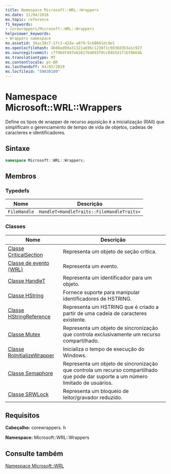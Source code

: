 ```yaml
---
title: Namespace Microsoft::WRL::Wrappers
ms.date: 11/04/2016
ms.topic: reference
f1_keywords:
- corewrappers/Microsoft::WRL::Wrappers
helpviewer_keywords:
- Wrappers namespace
ms.assetid: 36ac38c7-1fc3-42da-a879-5c68661dc9e1
ms.openlocfilehash: 4b88ad0da31321a696c1238f1c9838d3b3a1c927
ms.sourcegitcommit: c7f90df497e6261764893f9cc04b5d1f1bf0b64b
ms.translationtype: MT
ms.contentlocale: pt-BR
ms.lasthandoff: 04/05/2019
ms.locfileid: "59030109"
---
```

# <a name="microsoftwrlwrappers-namespace"></a>Namespace Microsoft::WRL::Wrappers

Define os tipos de wrapper de recurso aquisição é a inicialização (RAII) que simplificam o gerenciamento de tempo de vida de objetos, cadeias de caracteres e identificadores.

## <a name="syntax"></a>Sintaxe

```cpp
namespace Microsoft::WRL::Wrappers;
```

## <a name="members"></a>Membros

### <a name="typedefs"></a>Typedefs

|Nome|Descrição|
|----------|-----------------|
|`FileHandle`|`HandleT<HandleTraits::FileHandleTraits>`|

### <a name="classes"></a>Classes

|Nome|Descrição|
|----------|-----------------|
|[Classe CriticalSection](criticalsection-class.md)|Representa um objeto de seção crítica.|
|[Classe de evento (WRL)](event-class-wrl.md)|Representa um evento.|
|[Classe HandleT](handlet-class.md)|Representa um identificador para um objeto.|
|[Classe HString](hstring-class.md)|Fornece suporte para manipular identificadores de HSTRING.|
|[Classe HStringReference](hstringreference-class.md)|Representa um HSTRING que é criado a partir de uma cadeia de caracteres existente.|
|[Classe Mutex](mutex-class.md)|Representa um objeto de sincronização que controla exclusivamente um recurso compartilhado.|
|[Classe RoInitializeWrapper](roinitializewrapper-class.md)|Inicializa o tempo de execução do Windows.|
|[Classe Semaphore](semaphore-class.md)|Representa um objeto de sincronização que controla um recurso compartilhado que pode dar suporte a um número limitado de usuários.|
|[Classe SRWLock](srwlock-class.md)|Representa um bloqueio de leitor/gravador reduzido.|

## <a name="requirements"></a>Requisitos

**Cabeçalho:** corewrappers. h

**Namespace:** Microsoft::WRL::Wrappers

## <a name="see-also"></a>Consulte também

[Namespace Microsoft::WRL](microsoft-wrl-namespace.md)
